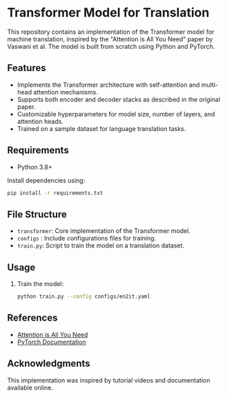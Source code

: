 # Transformer Model for Translation

This repository contains an implementation of the Transformer model for machine translation, inspired by the "Attention is All You Need" paper by Vaswani et al. The model is built from scratch using Python and PyTorch.

## Features

- Implements the Transformer architecture with self-attention and multi-head attention mechanisms.
- Supports both encoder and decoder stacks as described in the original paper.
- Customizable hyperparameters for model size, number of layers, and attention heads.
- Trained on a sample dataset for language translation tasks.

## Requirements

- Python 3.8+

Install dependencies using:

```bash
pip install -r requirements.txt
```

## File Structure

- `transformer`: Core implementation of the Transformer model.
- `configs` : Include configurations files for training.
- `train.py`: Script to train the model on a translation dataset.

## Usage

1. Train the model:
   ```bash
   python train.py --config configs/en2it.yaml
   ```

## References

- [Attention is All You Need](https://arxiv.org/abs/1706.03762)
- [PyTorch Documentation](https://pytorch.org/docs/)

## Acknowledgments

This implementation was inspired by tutorial videos and documentation available online.
